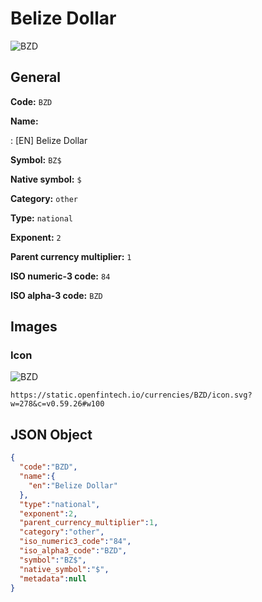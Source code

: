 
# Belize Dollar 
![BZD](https://static.openfintech.io/currencies/BZD/icon.svg?w=278&c=v0.59.26#w100)  

## General 
 
**Code:** `BZD` 
 
**Name:** 
 
:	[EN] Belize Dollar 
 
**Symbol:** `BZ$` 
 
**Native symbol:** `$` 
 
**Category:** `other` 
 
**Type:** `national` 
 
**Exponent:** `2` 
 
**Parent currency multiplier:** `1` 
 
**ISO numeric-3 code:** `84` 
 
**ISO alpha-3 code:** `BZD` 
 

## Images 

### Icon 
 
![BZD](https://static.openfintech.io/currencies/BZD/icon.svg?w=278&c=v0.59.26#w100)  

```
https://static.openfintech.io/currencies/BZD/icon.svg?w=278&c=v0.59.26#w100
```  

## JSON Object 

```json
{
  "code":"BZD",
  "name":{
    "en":"Belize Dollar"
  },
  "type":"national",
  "exponent":2,
  "parent_currency_multiplier":1,
  "category":"other",
  "iso_numeric3_code":"84",
  "iso_alpha3_code":"BZD",
  "symbol":"BZ$",
  "native_symbol":"$",
  "metadata":null
}
```  
